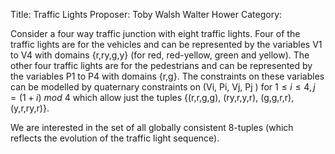 Title:    Traffic Lights
Proposer: Toby Walsh
          Walter Hower 
Category:


Consider a four way traffic junction with eight traffic lights. Four of the traffic lights are for the vehicles and can be represented by the variables V1 to V4 with domains {r,ry,g,y} (for red, red-yellow, green and yellow). The other four traffic lights are for the pedestrians and can be represented by the variables P1 to P4 with domains {r,g}.
The constraints on these variables can be modelled by quaternary constraints on (Vi, Pi, Vj, Pj ) for $1\leq i\leq 4, j=(1+i)\ mod\ 4$ which allow just the tuples {(r,r,g,g), (ry,r,y,r), (g,g,r,r), (y,r,ry,r)}.

We are interested in the set of all globally consistent 8-tuples (which reflects the evolution of the traffic light sequence).


